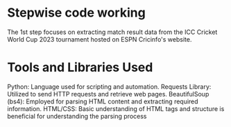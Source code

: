 # Stepwise code working
The 1st step focuses on extracting match result data from the ICC Cricket World Cup 2023 tournament hosted on ESPN Cricinfo's website.

# Tools and Libraries Used
Python: Language used for scripting and automation.
Requests Library: Utilized to send HTTP requests and retrieve web pages.
BeautifulSoup (bs4): Employed for parsing HTML content and extracting required information.
HTML/CSS: Basic understanding of HTML tags and structure is beneficial for understanding the parsing process
